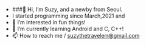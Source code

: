 - ###👋 Hi, I’m Suzy, and a newby from Seoul.
-    I started programming since March,2021 and 
- 👀 I’m interested in fun things!
- 🌱 I’m currently learning Android and C, C++!
- 📫 How to reach me / suzythetravelerr@gmail.com

<!---
suzy-thetraveler/suzy-thetraveler is a ✨ special ✨ repository because its `README.md` (this file) appears on your GitHub profile.
You can click the Preview link to take a look at your changes.
--->
